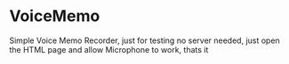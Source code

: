 # VoiceMemo
Simple Voice Memo Recorder, just for testing no server needed, just open the HTML page and allow Microphone to work, thats it
